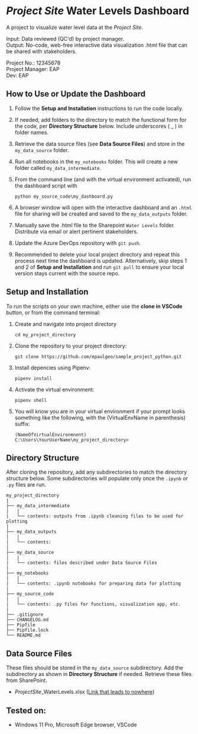 # *Project Site* Water Levels Dashboard

A project to visualize water level data at the *Project Site*. 

Input: Data reviewed (QC'd) by project manager.   
Output: No-code, web-free interactive data visualization .html file that can be shared with stakeholders.

Project No.: 12345678   
Project Manager: EAP   
Dev: EAP   


## How to Use or Update the Dashboard

1. Follow the **Setup and Installation** instructions to run the code locally.
   
2. If needed, add folders to the directory to match the functional form for the code, per **Directory Structure** below. Include underscores ( _ ) in folder names.
   
3. Retrieve the data source files (see **Data Source Files**) and store in the `my_data_source` folder.
   
4. Run all notebooks in the `my_notebooks` folder. This will create a new folder called `my_data_intermediate`.
   
5. From the command line (and with the virtual environment activated), run the dashboard script with
   ```
   python my_source_code\my_dashboard.py
   ```

6. A browser window will open with the interactive dashboard and an `.html` file for sharing will be created and saved to the `my_data_outputs` folder.
   
7. Manually save the .html file to the Sharepoint `Water Levels` folder. Distribute via email or alert pertinent stakeholders.
   
8. Update the Azure DevOps repository with `git push`.
   
9. Recommended to delete your local project directory and repeat this process next time the dashboard is updated. Alternatively, skip steps 1 and 2 of **Setup and Installation** and run `git pull` to ensure your local version stays current with the source repo.

## Setup and Installation

To run the scripts on your own machine, either use the **clone in VSCode** button, or from the command terminal:
1. Create and navigate into project directory
   ```
   cd my_project_directory
   ```
2. Clone the repository to your project directory:
   ```
   git clone https://github.com/epaulgeo/sample_project_python.git
   ```
3. Install depencies using Pipenv:
   ```
   pipenv install
   ```
4. Activate the virtual environment:
   ```
   pipenv shell
   ```  
5. You will know you are in your virtual environment if your prompt looks something like the following, with the (VirtualEnvName in parenthesis) suffix:
   ```
   (NameOfVirtualEnvironmnent) C:\Users\YourUserName\my_project_directory>
   ```

   
## Directory Structure

After cloning the repository, add any subdirectories to match the directory structure below. Some subdirectories will populate only once the `.ipynb` or `.py` files are run.
```
my_project_directory
|
├── my_data_intermediate
|   |
|   └── contents: outputs from .ipynb cleaning files to be used for plotting
|   
├── my_data_outputs 
|   |
|   └── contents:
|
├── my_data_source 
|   |  
|   └── contents: files described under Data Source Files  
| 
├── my_notebooks   
|   |
|   └── contents: .ipynb notebooks for preparing data for plotting 
|
├── my_source_code  
|   | 
|   └── contents: .py files for functions, visualization app, etc.  
| 
├── .gitignore
├── CHANGELOG.md
├── Pipfile   
├── Pipfile.lock   
└── README.md
```

## Data Source Files

These files should be stored in the `my_data_source` subdirectory. Add the subdirectory as shown in **Directory Structure** if needed. Retrieve these files from SharePoint.

- *ProjectSite*_WaterLevels.xlsx ([Link that leads to nowhere]())

## Tested on:

- Windows 11 Pro, Microsoft Edge browser, VSCode
